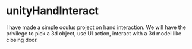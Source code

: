 # unityHandInteract
I have made a simple oculus project on hand interaction. 
We will have the privilege to pick a 3d object, use UI action, interact with a 3d model like closing door.
